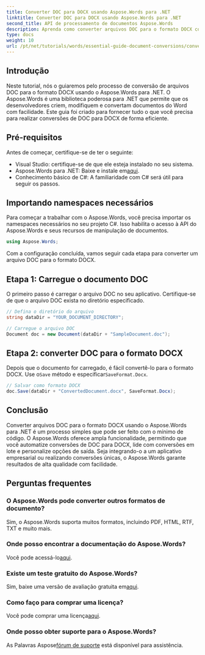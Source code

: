 ```yaml
---
title: Converter DOC para DOCX usando Aspose.Words para .NET
linktitle: Converter DOC para DOCX usando Aspose.Words para .NET
second_title: API de processamento de documentos Aspose.Words
description: Aprenda como converter arquivos DOC para o formato DOCX com Aspose.Words para .NET. Nosso guia passo a passo abrange pré-requisitos, exemplos de código e opções avançadas.
type: docs
weight: 10
url: /pt/net/tutorials/words/essential-guide-document-conversions/convert-doc-to-docx/
---
```

## Introdução

Neste tutorial, nós o guiaremos pelo processo de conversão de arquivos DOC para o formato DOCX usando o Aspose.Words para .NET. O Aspose.Words é uma biblioteca poderosa para .NET que permite que os desenvolvedores criem, modifiquem e convertam documentos do Word com facilidade. Este guia foi criado para fornecer tudo o que você precisa para realizar conversões de DOC para DOCX de forma eficiente.

## Pré-requisitos

Antes de começar, certifique-se de ter o seguinte:
- Visual Studio: certifique-se de que ele esteja instalado no seu sistema.
-  Aspose.Words para .NET: Baixe e instale em[aqui](https://releases.aspose.com/words/net/).
- Conhecimento básico de C#: A familiaridade com C# será útil para seguir os passos.

## Importando namespaces necessários

Para começar a trabalhar com o Aspose.Words, você precisa importar os namespaces necessários no seu projeto C#. Isso habilita o acesso à API do Aspose.Words e seus recursos de manipulação de documentos.

```csharp
using Aspose.Words;
```

Com a configuração concluída, vamos seguir cada etapa para converter um arquivo DOC para o formato DOCX.

## Etapa 1: Carregue o documento DOC

O primeiro passo é carregar o arquivo DOC no seu aplicativo. Certifique-se de que o arquivo DOC exista no diretório especificado.

```csharp
// Defina o diretório do arquivo
string dataDir = "YOUR_DOCUMENT_DIRECTORY";

// Carregue o arquivo DOC
Document doc = new Document(dataDir + "SampleDocument.doc");
```

## Etapa 2: converter DOC para o formato DOCX

 Depois que o documento for carregado, é fácil convertê-lo para o formato DOCX. Use o`Save` método e especificar`SaveFormat.Docx`.

```csharp
// Salvar como formato DOCX
doc.Save(dataDir + "ConvertedDocument.docx", SaveFormat.Docx);
```

## Conclusão

Converter arquivos DOC para o formato DOCX usando o Aspose.Words para .NET é um processo simples que pode ser feito com o mínimo de código. O Aspose.Words oferece ampla funcionalidade, permitindo que você automatize conversões de DOC para DOCX, lide com conversões em lote e personalize opções de saída. Seja integrando-o a um aplicativo empresarial ou realizando conversões únicas, o Aspose.Words garante resultados de alta qualidade com facilidade.

## Perguntas frequentes

### O Aspose.Words pode converter outros formatos de documento?
Sim, o Aspose.Words suporta muitos formatos, incluindo PDF, HTML, RTF, TXT e muito mais.

### Onde posso encontrar a documentação do Aspose.Words?
 Você pode acessá-lo[aqui](https://reference.aspose.com/words/net/).

### Existe um teste gratuito do Aspose.Words?
 Sim, baixe uma versão de avaliação gratuita em[aqui](https://releases.aspose.com/).

### Como faço para comprar uma licença?
 Você pode comprar uma licença[aqui](https://purchase.conholdate.com/buy).

### Onde posso obter suporte para o Aspose.Words?
As Palavras Aspose[fórum de suporte](https://forum.aspose.com/c/words/8) está disponível para assistência.


